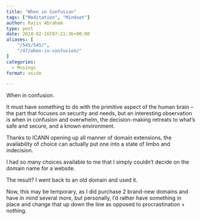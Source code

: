 ```yaml
---
title: "When in Confusion"
tags: ["Meditation", "Mindset"]
author: Rajiv Abraham
type: post
date: 2018-02-16T07:21:36+00:00
aliases: [
    "/545/545/",
    "/47/when-in-confusion/"
]
categories:
  - Musings
format: aside

---
```

<p style="text-align: left;">
  When in confusion.
</p>

<p style="text-align: left;">
  It must have something to do with the primitive aspect of the human brain &#8211; the part that focuses on security and needs, but an interesting observation is when in confusion and overwhelm, the decision-making retreats to what&#8217;s safe and secure, and a known environment.
</p>

<p style="text-align: left;">
  Thanks to ICANN opening up all manner of domain extensions, the availability of choice can actually put one into a state of limbo and indecision.
</p>

<p style="text-align: left;">
  I had so many choices available to me that I simply couldn&#8217;t decide on the domain name for a website.
</p>

<p style="text-align: left;">
  The result? I went back to an old domain and used it.
</p>

<p style="text-align: left;">
  Now, this may be temporary, as I did purchase 2 brand-new domains and have in mind several more, but personally, I&#8217;d rather have something in place and change that up down the line as opposed to procrastination + nothing.
</p>